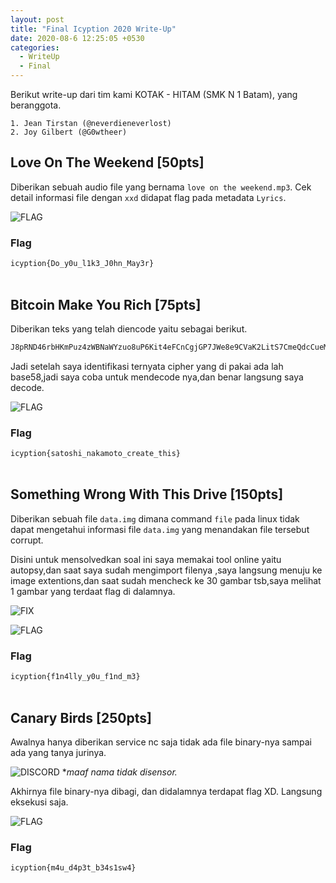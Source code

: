 ```yaml
---
layout: post
title: "Final Icyption 2020 Write-Up"
date: 2020-08-6 12:25:05 +0530
categories:
  - WriteUp
  - Final
---
```


Berikut write-up dari tim kami KOTAK - HITAM (SMK N 1 Batam), yang beranggota.

    1. Jean Tirstan (@neverdieneverlost)
    2. Joy Gilbert (@G0wtheer)

## Love On The Weekend [50pts]

Diberikan sebuah audio file yang bernama `love on the weekend.mp3`. Cek detail informasi file dengan `xxd` didapat flag pada metadata `Lyrics`.

![FLAG](https://jeantirstan.github.io/assets/images/1.png)

### Flag 

`icyption{Do_y0u_l1k3_J0hn_May3r}`\
<br />

## Bitcoin Make You Rich [75pts]

Diberikan teks yang telah diencode yaitu sebagai berikut.
```sh
J8pRND46rbHKmPuz4zWBNaWYzuo8uP6Kit4eFCnCgjGP7JWe8e9CVaK2LitS7CmeQdcCueM
```
Jadi setelah saya identifikasi ternyata cipher yang di pakai ada lah base58,jadi saya coba untuk mendecode nya,dan benar langsung saya decode.

![FLAG](https://abdullahnz.github.io/assets/images/3.png)

### Flag

`icyption{satoshi_nakamoto_create_this}`\
<br />

## Something Wrong With This Drive [150pts]

Diberikan sebuah file `data.img` dimana command `file` pada linux tidak dapat mengetahui informasi file `data.img` yang menandakan file tersebut corrupt.

Disini untuk mensolvedkan soal ini saya memakai tool online yaitu autopsy,dan saat saya sudah mengimport filenya ,saya langsung menuju ke image extentions,dan saat sudah mencheck ke 30 gambar tsb,saya melihat 1 gambar yang terdaat flag di dalamnya.

![FIX](https://abdullahnz.github.io/assets/images/ss.png)

![FLAG](https://abdullahnz.github.io/assets/images/4.jpg)

### Flag

`icyption{f1n4lly_y0u_f1nd_m3}`\
<br />


## Canary Birds [250pts]

Awalnya hanya diberikan service nc saja tidak ada file binary-nya sampai ada yang tanya jurinya.

![DISCORD](https://abdullahnz.github.io/assets/images/9.png)
**maaf nama tidak disensor.*

Akhirnya file binary-nya dibagi, dan didalamnya terdapat flag XD.
Langsung eksekusi saja.

![FLAG](https://abdullahnz.github.io/assets/images/2.png)

### Flag

`icyption{m4u_d4p3t_b34s1sw4}`\
<br />

